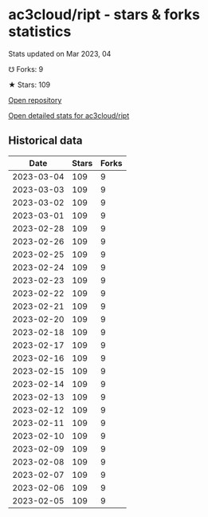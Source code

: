 # ac3cloud/ript - stars & forks statistics

Stats updated on Mar 2023, 04

☋ Forks: 9

★ Stars: 109

[Open repository](https://github.com/ac3cloud/ript)

[Open detailed stats for ac3cloud/ript](https://reviewgithub.com/rep/ac3cloud/ript)

## Historical data
| Date | Stars | Forks |
|------|-------|-------|
| 2023-03-04 | 109 | 9 | 
| 2023-03-03 | 109 | 9 | 
| 2023-03-02 | 109 | 9 | 
| 2023-03-01 | 109 | 9 | 
| 2023-02-28 | 109 | 9 | 
| 2023-02-26 | 109 | 9 | 
| 2023-02-25 | 109 | 9 | 
| 2023-02-24 | 109 | 9 | 
| 2023-02-23 | 109 | 9 | 
| 2023-02-22 | 109 | 9 | 
| 2023-02-21 | 109 | 9 | 
| 2023-02-20 | 109 | 9 | 
| 2023-02-18 | 109 | 9 | 
| 2023-02-17 | 109 | 9 | 
| 2023-02-16 | 109 | 9 | 
| 2023-02-15 | 109 | 9 | 
| 2023-02-14 | 109 | 9 | 
| 2023-02-13 | 109 | 9 | 
| 2023-02-12 | 109 | 9 | 
| 2023-02-11 | 109 | 9 | 
| 2023-02-10 | 109 | 9 | 
| 2023-02-09 | 109 | 9 | 
| 2023-02-08 | 109 | 9 | 
| 2023-02-07 | 109 | 9 | 
| 2023-02-06 | 109 | 9 | 
| 2023-02-05 | 109 | 9 | 


